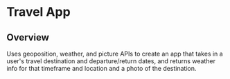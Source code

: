 # Travel App

## Overview
Uses geoposition, weather, and picture APIs to create an app that takes in a user's travel destination and departure/return dates, and returns weather info for that timeframe and location and a photo of the destination.
